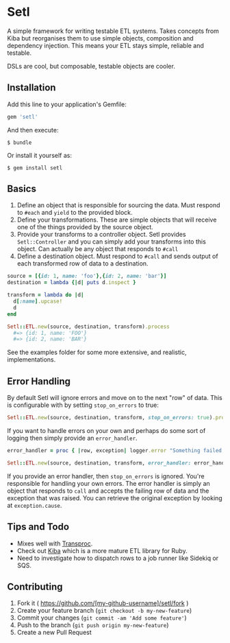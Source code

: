 # Setl

A simple framework for writing testable ETL systems. Takes concepts from Kiba but reorganises them to use simple objects, composition and dependency injection. This means your ETL stays simple, reliable and testable.

DSLs are cool, but composable, testable objects are cooler.

## Installation

Add this line to your application's Gemfile:

```ruby
gem 'setl'
```

And then execute:

    $ bundle

Or install it yourself as:

    $ gem install setl

## Basics

1. Define an object that is responsible for sourcing the data. Must respond to `#each` and `yield` to the provided block.
2. Define your transformations. These are simple objects that will receive one of the things provided by the source object.
3. Provide your transforms to a controller object. Setl provides `Setl::Controller` and you can simply add your transforms into this object. Can actually be any object that responds to `#call`
4. Define a destination object. Must respond to `#call` and sends output of each transformed row of data to a destination.

```ruby
source = [{id: 1, name: 'foo'},{id: 2, name: 'bar'}]
destination = lambda {|d| puts d.inspect }

transform = lambda do |d|
  d[:name].upcase!
  d
end

Setl::ETL.new(source, destination, transform).process
  #=> {id: 1, name: 'FOO'}
  #=> {id: 2, name: 'BAR'}
```

See the examples folder for some more extensive, and realistic, implementations.

## Error Handling

By default Setl will ignore errors and move on to the next "row" of data. This is configurable with by setting `stop_on_errors` to true:

```ruby
Setl::ETL.new(source, destination, transform, stop_on_errors: true).process
```

If you want to handle errors on your own and perhaps do some sort of logging then simply provide an `error_handler`.

```ruby
error_handler = proc { |row, exception| logger.error "Something failed on #{row.inspect} with #{exception.inspect}" }

Setl::ETL.new(source, destination, transform, error_handler: error_handler).process
```

If you provide an error handler, then `stop_on_errors` is ignored. You're responsible for handling your own errors. The error handler is simply an object that responds to `call` and accepts the failing row of data and the exception that was raised. You can retrieve the original exception by looking at `exception.cause`.

## Tips and Todo

* Mixes well with [Transproc](https://github.com/solnic/transproc).
* Check out [Kiba](https://github.com/thbar/kiba) which is a more mature ETL library for Ruby.
* Need to investigate how to dispatch rows to a job runner like Sidekiq or SQS.

## Contributing

1. Fork it ( https://github.com/[my-github-username]/setl/fork )
2. Create your feature branch (`git checkout -b my-new-feature`)
3. Commit your changes (`git commit -am 'Add some feature'`)
4. Push to the branch (`git push origin my-new-feature`)
5. Create a new Pull Request
